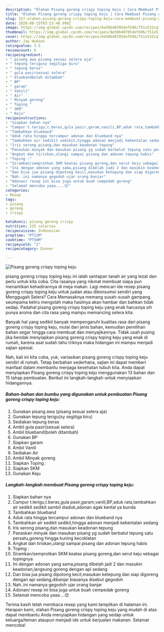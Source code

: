 ```yaml
---
description: "Olahan Pisang goreng crispy toping keju | Cara Membuat Pisang goreng crispy toping keju Yang Menggugah Selera"
title: "Olahan Pisang goreng crispy toping keju | Cara Membuat Pisang goreng crispy toping keju Yang Menggugah Selera"
slug: 527-olahan-pisang-goreng-crispy-toping-keju-cara-membuat-pisang-goreng-crispy-toping-keju-yang-menggugah-selera
date: 2020-08-15T03:23:48.996Z
image: https://img-global.cpcdn.com/recipes/6e50b48705defb96/751x532cq70/pisang-goreng-crispy-toping-keju-foto-resep-utama.jpg
thumbnail: https://img-global.cpcdn.com/recipes/6e50b48705defb96/751x532cq70/pisang-goreng-crispy-toping-keju-foto-resep-utama.jpg
cover: https://img-global.cpcdn.com/recipes/6e50b48705defb96/751x532cq70/pisang-goreng-crispy-toping-keju-foto-resep-utama.jpg
author: Jay Hudson
ratingvalue: 3.5
reviewcount: 6
recipeingredient:
- " pisang awa pisang sesuai selera aja"
- " tepung terigusy segitiga biru"
- " tepung beras"
- " gula pasirsesuai selera"
- " bluebandboleh ditambah"
- " BP"
- " garam"
- " Vanili"
- " Air"
- " Minyak goreng"
- " Toping "
- " SKM"
- " Keju"
recipeinstructions:
- "Siapkan bahan nya"
- "Campur t.terigu,t.beras,gula pasir,garam,vanili,BP,aduk rata,tambahkan air sedikit sedikit sambil diaduk,adonan agak kental ya bunda"
- "Tambahkan blueband"
- "Aduk rata hingga tercampur adonan dan blueband nya"
- "Tambahkan air sedikit sedikit,hingga adonan menjadi kekentalan sedang"
- "Iris serong pisang,dan masukan keadonan tepung"
- "Panaskan minyak dan masukan pisang yg sudah berbalut tepung satu persatu,goreng hingga kuning kecoklatan"
- "Angkat dan tiriskan,ulangi sampai pisang dan adonan tepung habis"
- "Toping :"
- "Siramkan/semprotkan SKM keatas pisang goreng,dan serut keju sebagai topingnya"
- "Ini dengan adonan yang sama,pisang dibelah jadi 2 dan masukin keadonan,langsung goreng dengan api sedang"
- "Dan bisa jua pisang dipotong kecil,masukan ketepung dan siap digoreng dengan api sedang,dibanjar biasanya disebut gegodoh"
- "Nah..ini namanya gegodoh ujar orang banjar"
- "Adonan/ resep ini bisa juga untuk buah cempedak goreng"
- "Selamat mencoba yaaa....😊"
categories:
- Resep
tags:
- pisang
- goreng
- crispy

katakunci: pisang goreng crispy 
nutrition: 225 calories
recipecuisine: Indonesian
preptime: "PT12M"
cooktime: "PT50M"
recipeyield: "2"
recipecategory: Dinner

---
```



![Pisang goreng crispy toping keju](https://img-global.cpcdn.com/recipes/6e50b48705defb96/751x532cq70/pisang-goreng-crispy-toping-keju-foto-resep-utama.jpg)


pisang goreng crispy toping keju ini ialah santapan tanah air yang lezat dan perlu untuk kita coba. Cita rasanya yang nikmat membuat siapa pun menantikan kehadirannya di meja makan.
Lagi mencari ide resep pisang goreng crispy toping keju untuk jualan atau dikonsumsi sendiri yang Menggugah Selera? Cara Memasaknya memang susah-susah gampang. seumpama keliru mengolah maka hasilnya akan hambar dan bahkan tidak sedap. Padahal pisang goreng crispy toping keju yang enak harusnya sih punya aroma dan cita rasa yang mampu memancing selera kita.



Banyak hal yang sedikit banyak mempengaruhi kualitas rasa dari pisang goreng crispy toping keju, mulai dari jenis bahan, kemudian pemilihan bahan segar hingga cara membuat dan menyajikannya. Tidak usah pusing jika hendak menyiapkan pisang goreng crispy toping keju yang enak di rumah, karena asal sudah tahu triknya maka hidangan ini mampu menjadi sajian spesial.


Nah, kali ini kita coba, yuk, variasikan pisang goreng crispy toping keju sendiri di rumah. Tetap berbahan sederhana, sajian ini dapat memberi manfaat dalam membantu menjaga kesehatan tubuh kita. Anda dapat menyiapkan Pisang goreng crispy toping keju menggunakan 13 bahan dan 15 tahap pembuatan. Berikut ini langkah-langkah untuk menyiapkan hidangannya.

<!--inarticleads1-->

##### Bahan-bahan dan bumbu yang digunakan untuk pembuatan Pisang goreng crispy toping keju:

1. Gunakan  pisang awa (pisang sesuai selera aja)
1. Gunakan  tepung terigu(sy segitiga biru)
1. Sediakan  tepung beras
1. Ambil  gula pasir(sesuai selera)
1. Ambil  blueband(boleh ditambah)
1. Gunakan  BP
1. Siapkan  garam
1. Ambil  Vanili
1. Sediakan  Air
1. Ambil  Minyak goreng
1. Siapkan  Toping :
1. Siapkan  SKM
1. Gunakan  Keju




<!--inarticleads2-->

##### Langkah-langkah membuat Pisang goreng crispy toping keju:

1. Siapkan bahan nya
1. Campur t.terigu,t.beras,gula pasir,garam,vanili,BP,aduk rata,tambahkan air sedikit sedikit sambil diaduk,adonan agak kental ya bunda
1. Tambahkan blueband
1. Aduk rata hingga tercampur adonan dan blueband nya
1. Tambahkan air sedikit sedikit,hingga adonan menjadi kekentalan sedang
1. Iris serong pisang,dan masukan keadonan tepung
1. Panaskan minyak dan masukan pisang yg sudah berbalut tepung satu persatu,goreng hingga kuning kecoklatan
1. Angkat dan tiriskan,ulangi sampai pisang dan adonan tepung habis
1. Toping :
1. Siramkan/semprotkan SKM keatas pisang goreng,dan serut keju sebagai topingnya
1. Ini dengan adonan yang sama,pisang dibelah jadi 2 dan masukin keadonan,langsung goreng dengan api sedang
1. Dan bisa jua pisang dipotong kecil,masukan ketepung dan siap digoreng dengan api sedang,dibanjar biasanya disebut gegodoh
1. Nah..ini namanya gegodoh ujar orang banjar
1. Adonan/ resep ini bisa juga untuk buah cempedak goreng
1. Selamat mencoba yaaa....😊




Terima kasih telah membaca resep yang kami tampilkan di halaman ini. Harapan kami, olahan Pisang goreng crispy toping keju yang mudah di atas dapat membantu Anda menyiapkan hidangan yang sedap untuk keluarga/teman ataupun menjadi ide untuk berjualan makanan. Selamat mencoba!
